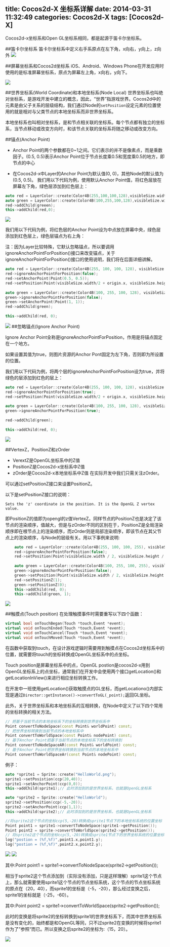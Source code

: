 title: Cocos2d-X 坐标系详解
date: 2014-03-31 11:32:49
categories: Cocos2d-X
tags: [Cocos2d-X]
---
Cocos2d-x坐标系和Open GL坐标系相同，都是起源于笛卡尔坐标系。

##笛卡尔坐标系
笛卡尔坐标系中定义右手系原点在左下角，x向右，y向上，z向外
![](https://github.com/zt1991616/blog/raw/master/Image/14033101.gif)

##屏幕坐标系和Cocos2d坐标系
iOS、Android、Windows Phone在开发应用时使用的是标准屏幕坐标系，原点为屏幕左上角，x向右，y向下。

![](https://github.com/zt1991616/blog/raw/master/Image/14033102.png)

##世界坐标系(World Coordinate)和本地坐标系(Node Local)
世界坐标系也叫绝对坐标系，是游戏开发中建立的概念，因此，“世界”指游戏世界。Cocos2d中的元素是由父子关系的层级结构，我们通过Node的`setPosition`设定元素的位置使用的就是相对与父类节点的本地坐标系而非世界坐标系。

本地坐标系也叫相对坐标系，是和节点相关联的坐标系。每个节点都有独立的坐标系，当节点移动或改变方向时，和该节点关联的坐标系将随之移动或改变方向。

##锚点(Anchor Point)

- Anchor Point的两个参数都在0~1之间。它们表示的并不是像素点，而是乘数因子。(0.5, 0.5)表示Anchor Point位于节点长度乘0.5和宽度乘0.5的地方，即节点的中心

- 在Cocos2d-x中Layer的Anchor Point为默认值(0, 0)，其他Node的默认值为(0.5, 0.5)。
我们用以下代码为例，使用默认Anchor Point值，将红色层放在屏幕左下角，绿色层添加到红色层上：
```C++
auto red = LayerColor::create(Color4B(255,100,100,128),visibleSize.width/2,visibleSize.height/2);
auto green = LayerColor::create(Color4B(100,255,100,128),visibleSize.width/4,visibleSize.height/4);
red->addChild(greeen);
this->addChild(red,0);
```
![](https://github.com/zt1991616/blog/raw/master/Image/14033103.png)

我们用以下代码为例，将红色层的Anchor Point设为中点放在屏幕中央，绿色层添加到红色层上，绿色层锚点为右上角：

注：因为Layer比较特殊，它默认忽略锚点，所以要调用ignoreAnchorPointForPosition()接口来改变锚点，关于ignoreAnchorPointForPosition()接口的使用说明，我们将在后面详细讲解。
```C++
auto red = LayerColor::create(Color4B(255, 100, 100, 128), visibleSize.width/2, visibleSize.height/2);
red->ignoreAnchorPointForPosition(false);
red->setAnchorPoint(Point(0.5, 0.5));
red->setPosition(Point(visibleSize.width/2 + origin.x, visibleSize.height/2 + origin.y));
 
auto green = LayerColor::create(Color4B(100, 255, 100, 128), visibleSize.width/4, visibleSize.height/4);
green->ignoreAnchorPointForPosition(false);
green->setAnchorPoint(Point(1, 1));
red->addChild(green);
 
this->addChild(red, 0);
```
![](https://github.com/zt1991616/blog/raw/master/Image/14033104.png)
##忽略锚点(Ignore Anchor Point)

Ignore Anchor Point全称是ignoreAnchorPointForPosition，作用是将锚点固定在一个地方。

如果设置其值为true，则图片资源的Anchor Pont固定为左下角，否则即为所设置的位置。

我们用以下代码为例，将两个层的ignoreAnchorPointForPosition设为true，并将绿色的层添加到红色的层上：
```C++
auto red = LayerColor::create(Color4B(255, 100, 100, 128), visibleSize.width/2, visibleSize.height/2);
red->ignoreAnchorPointForPosition(true);
red->setPosition(Point(visibleSize.width/2 + origin.x, visibleSize.height/2 + origin.y));
 
auto green = LayerColor::create(Color4B(100, 255, 100, 128), visibleSize.width/4, visibleSize.height/4);
green->ignoreAnchorPointForPosition(true);
 
red->addChild(green);
 
this->addChild(red, 0);
```
![](https://github.com/zt1991616/blog/raw/master/Image/14033105.png)

##VertexZ，PositionZ和zOrder
- VerextZ是OpenGL坐标系中的Z值
- PositionZ是Cocos2d-x坐标系中Z值
- zOrder是Cocos2d-x本地坐标系中Z值
在实际开发中我们只需关注zOrder。

可以通过setPositionZ接口来设置PositionZ。

以下是setPositionZ接口的说明：
```
Sets the 'z' coordinate in the position. It is the OpenGL Z vertex value.
```
即PositionZ的值即为opengl的z值VertexZ。同样节点的PositionZ也是决定了该节点的渲染顺序，值越大，但是与zOrder不同的区别在于，PositionZ是全局渲染顺序即在根节点上的渲染顺序，而zOrder则是局部渲染顺序，即该节点在其父节点上的渲染顺序，与Node的层级有关。用以下事例来说明:
```C++
 	auto red = LayerColor::create(Color4B(255, 100, 100, 255), visibleSize.width/2, visibleSize.height/2);
    red->ignoreAnchorPointForPosition(false);
    red->setPosition(Point(visibleSize.width / 2, visibleSize.height / 2));
 
    auto green = LayerColor::create(Color4B(100, 255, 100, 255), visibleSize.width/4, visibleSize.height/4);
    green->ignoreAnchorPointForPosition(false);
    green->setPosition(Point(visibleSize.width / 2, visibleSize.height / 2 - 100));
    red->setPositionZ(1);
    green->setPositionZ(0);
    this->addChild(red, 0);
    this->addChild(green, 1);
```
![](https://github.com/zt1991616/blog/raw/master/Image/14033106.png)

##触摸点(Touch position)
在处理触摸事件时需要重写以下四个函数：
```C++
virtual bool onTouchBegan(Touch *touch,Event *event);
virtual void onTouchEnded(Touch *touch,Event *event);
virtual void onTouchCancel(Touch *touch,Event *event);
virtual void onTouchMoved(Touch *touch,Event *event);
```
在函数中获取到touch，在设计游戏逻辑时需要用到触摸点在Cocos2d坐标系中的位置，就需要将touch的坐标转换成OpenGL坐标系中的点坐标。

Touch position是屏幕坐标系中的点，OpenGL postion是cocos2d-x用到OpenGL坐标系上的点坐标，通常我们在开发中会使用两个接口getLocation()和getLocationInView()来进行相应坐标转换工作。

在开发中一班使用getLocation()获取触摸点的GL坐标，而getLocationo()内部实现是通过`Director::getInstance()->convertToGL(_point);`返回GL坐标。

此外，关于世界坐标系和本地坐标系的互相转换，在Node中定义了以下四个常用的坐标转换的相关方法。
```C++
// 把基于当前节点的本地坐标系下的坐标转换到世界坐标系中
Point convertToNodeSpace(const Point& worldPoint) const;
// 把世界坐标转换到当前节点的本地坐标系中
Point convertToWorldSpace(const Point& nodePoint) const;
// 基于Anchor Point把基于当前节点的本地坐标系下的坐标转换到
Point convertToNodeSpaceAR(const Point& worldPoint) const;
// 基于Anchor Point把世界坐标转换到当前节点的本地坐标系中
Point convertToWorldSpaceAr(const Point& nodePoint) const;
```
例子：
```C++
auto *sprite1 = Sprite::create("HelloWorld.png");
sprite1->setPosistion(ccp(20,40));
sprite1->setAnchorPoint(ccp(0,0));
this->addChild(sprite1);// 此时添加到的是世界坐标系，也就是OpenGL坐标系

auto *sprite2 = Sprite::create("HelloWorld");
sprite2->setPosition(ccp(-5,-20));
sprite2->setAnchorPoint(ccp(1,1));
this->addChild(sprite2);// 此时添加到的是世界坐标系，也就是OpenGL坐标系

//将sprite2这个节点的坐标ccp(5,-20)转换成sprite1节点下的本地坐标系统的位置坐标
Point point1 = sprite1->convertToNodeSpace(sprite1->getPosition());
Point point2 = sprite->convertToWorldSpce(sprite2->getPosition());
// 将sprite2这个节点的坐标ccp(5,-20)转换成sprite1节点下的世界坐标系统的位置坐标
log("postion = (%f,%f)",point1.x,point1.y);
log("postion = (%f,%f)",point2.x,point2.y);
```
![](https://github.com/zt1991616/blog/raw/master/Image/14033107.png)
![](https://github.com/zt1991616/blog/raw/master/Image/14033108.png)

其中:Point point1 = sprite1->convertToNodeSpace(sprite2->getPosition());

相当于sprite2这个节点添加到（实际没有添加，只是这样理解）sprite1这个节点上，那么就需要使用sprite1这个节点的节点坐标系统，这个节点的节点坐标系统的原点在（20，40），而sprite1的坐标是（-5，-20），那么经过变换之后，sprite1的坐标就是（-25，-60）。

其中:Point point2 = sprite1->convertToWorldSpace(sprite2->getPosition());

此时的变换是将sprite2的坐标转换到sprite1的世界坐标系下，而其中世界坐标系是没有变化的，始终都是和OpenGL等同，只不过sprite2在变换的时候将sprite1作为了”参照“而已。所以变换之后sprite2的坐标为:（15，20）。

![](https://github.com/zt1991616/blog/raw/master/Image/14033109.png)